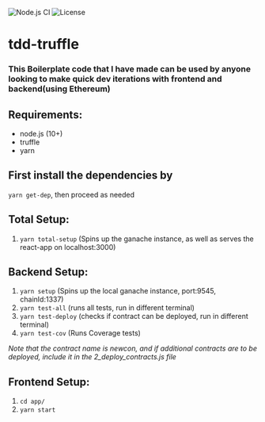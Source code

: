 ![Node.js CI](https://github.com/aaryamannchallani/tdd-truffle/workflows/Node.js%20CI/badge.svg?branch=master)
![License](https://img.shields.io/github/license/aaryamannchallani/tdd-truffle)

# tdd-truffle
### This Boilerplate code that I have made can be used by anyone looking to make quick dev iterations with frontend and backend(using Ethereum)
## Requirements:
<ul>
  <li>node.js (10+)</li>
  <li>truffle</li>
  <li>yarn</li>
  </ul>

## First install the dependencies by
`yarn get-dep`, then proceed as needed

## Total Setup:
1. `yarn total-setup` (Spins up the ganache instance, as well as serves the react-app on localhost:3000)


## Backend Setup:
1. `yarn setup` (Spins up the local ganache instance, port:9545, chainId:1337)
2. `yarn test-all` (runs all tests, run in different terminal)
3. `yarn test-deploy` (checks if contract can be deployed, run in different terminal)
4. `yarn test-cov` (Runs Coverage tests)

<i> Note that the contract name is newcon, and if additional contracts are to be deployed, include it in the 2_deploy_contracts.js file </i>

## Frontend Setup:
1. `cd app/`
2. `yarn start`

